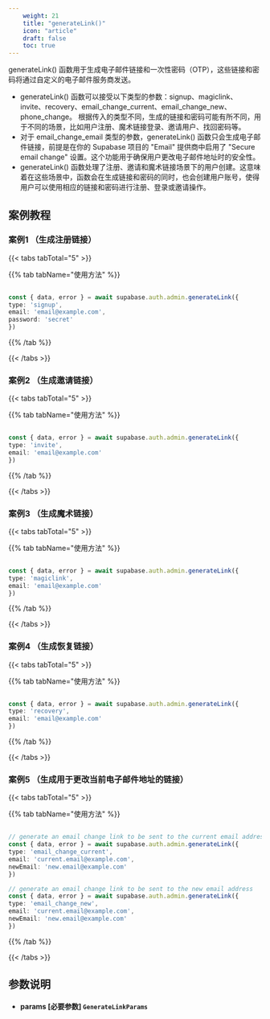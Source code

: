 ```yaml
---
    weight: 21
    title: "generateLink()"
    icon: "article"
    draft: false
    toc: true
---
```


generateLink() 函数用于生成电子邮件链接和一次性密码（OTP），这些链接和密码将通过自定义的电子邮件服务商发送。

* generateLink() 函数可以接受以下类型的参数：signup、magiclink、invite、recovery、email_change_current、email_change_new、phone_change。
根据传入的类型不同，生成的链接和密码可能有所不同，用于不同的场景，比如用户注册、魔术链接登录、邀请用户、找回密码等。
*  对于 email_change_email 类型的参数，generateLink() 函数只会生成电子邮件链接，前提是在你的 Supabase 项目的 "Email" 提供商中启用了 "Secure email change" 设置。这个功能用于确保用户更改电子邮件地址时的安全性。
* generateLink() 函数处理了注册、邀请和魔术链接场景下的用户创建。这意味着在这些场景中，函数会在生成链接和密码的同时，也会创建用户账号，使得用户可以使用相应的链接和密码进行注册、登录或邀请操作。


## 案例教程

### 案例1 （生成注册链接）

{{< tabs tabTotal="5" >}}


{{% tab tabName="使用方法" %}}



  ```ts
                                                                                
const { data, error } = await supabase.auth.admin.generateLink({
  type: 'signup',
  email: 'email@example.com',
  password: 'secret'
})
  ```



{{% /tab %}}

{{< /tabs >}}


### 案例2 （生成邀请链接）

{{< tabs tabTotal="5" >}}


{{% tab tabName="使用方法" %}}



  ```ts
                                                                                
const { data, error } = await supabase.auth.admin.generateLink({
  type: 'invite',
  email: 'email@example.com'
})                                                                         
  ```



{{% /tab %}}

{{< /tabs >}}


### 案例3 （生成魔术链接）

{{< tabs tabTotal="5" >}}


{{% tab tabName="使用方法" %}}



  ```ts
                                                                                
const { data, error } = await supabase.auth.admin.generateLink({
  type: 'magiclink',
  email: 'email@example.com'
})
  ```



{{% /tab %}}

{{< /tabs >}}


### 案例4 （生成恢复链接）

{{< tabs tabTotal="5" >}}


{{% tab tabName="使用方法" %}}



  ```ts
                                                                                
const { data, error } = await supabase.auth.admin.generateLink({
  type: 'recovery',
  email: 'email@example.com'
})                                                                       
  ```



{{% /tab %}}

{{< /tabs >}}


### 案例5 （生成用于更改当前电子邮件地址的链接）

{{< tabs tabTotal="5" >}}


{{% tab tabName="使用方法" %}}



  ```ts
                                                                                
// generate an email change link to be sent to the current email address
const { data, error } = await supabase.auth.admin.generateLink({
  type: 'email_change_current',
  email: 'current.email@example.com',
  newEmail: 'new.email@example.com'
})

// generate an email change link to be sent to the new email address
const { data, error } = await supabase.auth.admin.generateLink({
  type: 'email_change_new',
  email: 'current.email@example.com',
  newEmail: 'new.email@example.com'
})
  ```



{{% /tab %}}

{{< /tabs >}}




## 参数说明


<ul className="method-list-group">
  
<li className="method-list-item">
  <h4 className="method-list-item-label">
    <span className="method-list-item-label-name">
      params
    </span>
    <span className="method-list-item-label-badge required">
      [必要参数]
    </span>
    <span className="method-list-item-validation">
      <code>GenerateLinkParams</code> 
    </span>
  </h4>
</li>

</ul>